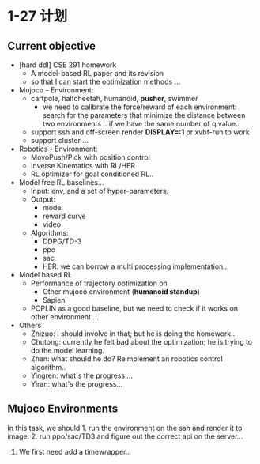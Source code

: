# 1-27 计划

## Current objective

- [hard ddl] CSE 291 homework
    - A model-based RL paper and its revision 
    - so that I can start the optimization methods ...
- Mujoco - Environment:
    - cartpole, halfcheetah, humanoid, __pusher__, swimmer
        - we need to calibrate the force/reward of each environment: search for the parameters that minimize the distance between two environments .. if we have the same number of q value..
    - support ssh and off-screen render __DISPLAY=:1__ or xvbf-run to work
    - support cluster ...
- Robotics - Environment:
    - MovoPush/Pick with position control
    - Inverse Kinematics with RL/HER
    - RL optimizer for goal conditioned RL..
- Model free RL baselines...
    - Input: env, and a set of hyper-parameters.
    - Output:
        - model
        - reward curve
        - video
    - Algorithms:
        - DDPG/TD-3
        - ppo
        - sac
        - HER: we can borrow a multi processing implementation.. 
- Model based RL
    - Performance of trajectory optimization on
        - Other mujoco environment (__humanoid standup__)
        - Sapien
    - POPLIN as a good baseline, but we need to check if it works on other environment ...
- Others
    - Zhizuo: I should involve in that; but he is doing the homework..
    - Chutong: currently he felt bad about the optimization; he is trying to do the model learning.
    - Zhan: what should he do? Reimplement an robotics control algorithm..
    - Yingren: what's the progress ...
    - Yiran: what's the progress...


## Mujoco Environments
In this task, we should 1. run the environment on the ssh and render it to image. 2. run ppo/sac/TD3 and figure out the correct api on the server...

1. We first need add a timewrapper..

